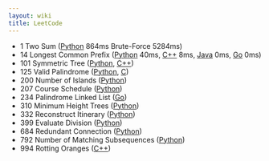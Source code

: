 ```yaml
---
layout: wiki 
title: LeetCode
---
```


- 1 Two Sum ([Python](https://github.com/likejazz/leetcode/blob/master/leetcode/1-two-sum.py) 864ms Brute-Force 5284ms)
- 14 Longest Common Prefix ([Python](https://github.com/likejazz/leetcode/blob/master/leetcode/14-longest-common-prefix.py) 40ms, [C++](https://github.com/likejazz/leetcode/blob/master/leetcode/14-longest-common-prefix.cpp) 8ms, [Java](https://github.com/likejazz/leetcode/blob/master/leetcode/14-longest-common-prefix.java) 0ms, [Go](https://github.com/likejazz/leetcode/blob/master/leetcode/14-longest-common-prefix.go) 0ms)
- 101 Symmetric Tree ([Python](https://github.com/likejazz/leetcode/blob/master/leetcode/101-symmetric-tree.py), [C++](https://github.com/likejazz/leetcode/blob/master/leetcode/101-symmetric-tree.cpp))
- 125 Valid Palindrome ([Python](https://github.com/likejazz/leetcode/blob/master/leetcode/125-valid-palindrome.py), [C](https://github.com/likejazz/leetcode/blob/master/leetcode/125-valid-palindrome.c))
- 200 Number of Islands ([Python](https://github.com/likejazz/leetcode/blob/master/leetcode/200-number-of-islands.py))
- 207 Course Schedule ([Python](https://github.com/likejazz/leetcode/blob/master/leetcode/207-course-schedule.py))
- 234 Palindrome Linked List ([Go](https://github.com/likejazz/leetcode/blob/master/leetcode/234-palindrome-linked-list.go))
- 310 Minimum Height Trees ([Python](https://github.com/likejazz/leetcode/blob/master/leetcode/310-minimum-height-trees.py))
- 332 Reconstruct Itinerary ([Python](https://github.com/likejazz/leetcode/blob/master/leetcode/332-reconstruct-itinerary.py))
- 399 Evaluate Division ([Python](https://github.com/likejazz/leetcode/blob/master/leetcode/399-evaluate-division.py))
- 684 Redundant Connection ([Python](https://github.com/likejazz/leetcode/blob/master/leetcode/684-redundant-connection.py))
- 792 Number of Matching Subsequences ([Python](https://github.com/likejazz/leetcode/blob/master/leetcode/792-number-of-matching-subsequences.py))
- 994 Rotting Oranges ([C++](https://github.com/likejazz/leetcode/blob/master/leetcode/994-rotting-oranges.cpp))

